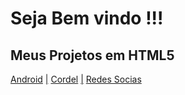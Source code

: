 <body>
    <main>
        <div id="div-main">
            <h1>Seja Bem vindo !!!</h1>
            <h2>Meus Projetos em HTML5</h2>
            <div id="links">
                <a href="https://github.com/GustavOnX/Projetos/tree/main/Android" target="_blank">Android</a>
                <a href="">|</a>
                <a href="https://github.com/GustavOnX/Projetos/tree/main/Projeto-cordel">Cordel</a>
                <a href="">|</a>
                <a href="https://gustavonx.github.io/Projeto-Rede-sociais/">Redes Socias</a>
            </div>
        </div>
    </main>
</body>
</html>
